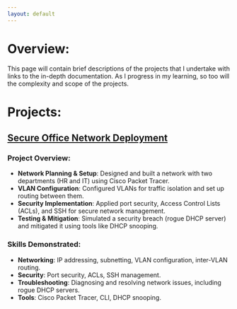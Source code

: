 ```yaml
---
layout: default
---
```


# Overview:
This page will contain brief descriptions of the projects that I undertake with links to the in-depth documentation. As I progress in my learning, so too will the complexity and scope of the projects.

# Projects:

## [Secure Office Network Deployment](/_projects/secure-office-network-deployment/)

### Project Overview:
- **Network Planning & Setup**: Designed and built a network with two departments (HR and IT) using Cisco Packet Tracer.
- **VLAN Configuration**: Configured VLANs for traffic isolation and set up routing between them.
- **Security Implementation**: Applied port security, Access Control Lists (ACLs), and SSH for secure network management.
- **Testing & Mitigation**: Simulated a security breach (rogue DHCP server) and mitigated it using tools like DHCP snooping.

### Skills Demonstrated:
- **Networking**: IP addressing, subnetting, VLAN configuration, inter-VLAN routing.
- **Security**: Port security, ACLs, SSH management.
- **Troubleshooting**: Diagnosing and resolving network issues, including rogue DHCP servers.
- **Tools**: Cisco Packet Tracer, CLI, DHCP snooping.




